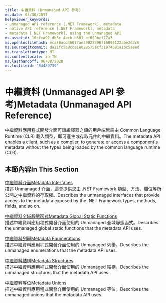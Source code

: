 ```yaml
---
title: 中繼資料 (Unmanaged API 參考)
ms.date: 03/30/2017
helpviewer_keywords:
- unmanaged API reference [.NET Framework], metadata
- native API reference [.NET Framework], metadata
- metadata [.NET Framework], using the unmanaged API
ms.assetid: 10cfea92-db5e-4bcb-b301-ef029bcf77a3
ms.openlocfilehash: eca80acd46077ae39027896f16098122abe263c6
ms.sourcegitcommit: da21fc5a8cce1e028575acf31974681a1bc5aeed
ms.translationtype: MT
ms.contentlocale: zh-TW
ms.lasthandoff: 06/08/2020
ms.locfileid: "84489739"
---
```

# <a name="metadata-unmanaged-api-reference"></a><span data-ttu-id="5a649-102">中繼資料 (Unmanaged API 參考)</span><span class="sxs-lookup"><span data-stu-id="5a649-102">Metadata (Unmanaged API Reference)</span></span>
<span data-ttu-id="5a649-103">中繼資料應用程式開發介面可讓編譯器之類的用戶端無需由 Common Language Runtime (CLR) 載入類型，即可產生或存取元件的中繼資料。</span><span class="sxs-lookup"><span data-stu-id="5a649-103">The metadata API enables a client, such as a compiler, to generate or access a component's metadata without the types being loaded by the common language runtime (CLR).</span></span>  
  
## <a name="in-this-section"></a><span data-ttu-id="5a649-104">本節內容</span><span class="sxs-lookup"><span data-stu-id="5a649-104">In This Section</span></span>  
 [<span data-ttu-id="5a649-105">中繼資料介面</span><span class="sxs-lookup"><span data-stu-id="5a649-105">Metadata Interfaces</span></span>](metadata-interfaces.md)  
 <span data-ttu-id="5a649-106">描述 Unmanaged 介面，這會提供您由 .NET Framework 類型、方法、欄位等所公開之中繼資料的存取權。</span><span class="sxs-lookup"><span data-stu-id="5a649-106">Describes the unmanaged interfaces that provide access to the metadata exposed by the .NET Framework types, methods, fields, and so on.</span></span>  
  
 [<span data-ttu-id="5a649-107">中繼資料全域靜態函式</span><span class="sxs-lookup"><span data-stu-id="5a649-107">Metadata Global Static Functions</span></span>](metadata-global-static-functions.md)  
 <span data-ttu-id="5a649-108">描述中繼資料應用程式開發介面使用的 Unmanaged 全域靜態函式。</span><span class="sxs-lookup"><span data-stu-id="5a649-108">Describes the unmanaged global static functions that the metadata API uses.</span></span>  
  
 [<span data-ttu-id="5a649-109">中繼資料列舉</span><span class="sxs-lookup"><span data-stu-id="5a649-109">Metadata Enumerations</span></span>](metadata-enumerations.md)  
 <span data-ttu-id="5a649-110">描述中繼資料應用程式開發介面使用的 Unmanaged 列舉。</span><span class="sxs-lookup"><span data-stu-id="5a649-110">Describes the unmanaged enumerations that the metadata API uses.</span></span>  
  
 [<span data-ttu-id="5a649-111">中繼資料結構</span><span class="sxs-lookup"><span data-stu-id="5a649-111">Metadata Structures</span></span>](metadata-structures.md)  
 <span data-ttu-id="5a649-112">描述中繼資料應用程式開發介面使用的 Unmanaged 結構。</span><span class="sxs-lookup"><span data-stu-id="5a649-112">Describes the unmanaged structures that the metadata API uses.</span></span>  
  
 [<span data-ttu-id="5a649-113">中繼資料等位</span><span class="sxs-lookup"><span data-stu-id="5a649-113">Metadata Unions</span></span>](metadata-unions.md)  
 <span data-ttu-id="5a649-114">描述中繼資料應用程式開發介面使用的 Unmanaged 等位。</span><span class="sxs-lookup"><span data-stu-id="5a649-114">Describes the unmanaged unions that the metadata API uses.</span></span>
